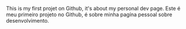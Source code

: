 This is my first projet on Github, it's about my personal dev page.
Este é meu primeiro projeto no Github, é sobre minha pagína pessoal sobre desenvolvimento.
